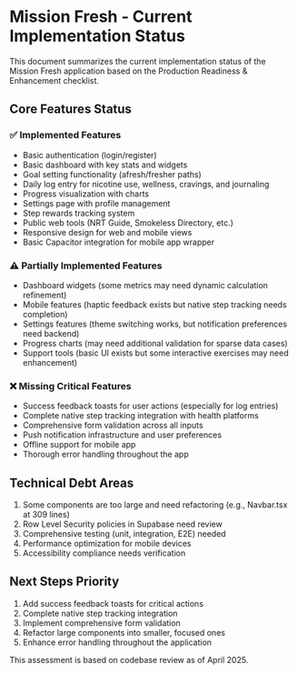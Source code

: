 
# Mission Fresh - Current Implementation Status

This document summarizes the current implementation status of the Mission Fresh application based on the Production Readiness & Enhancement checklist.

## Core Features Status

### ✅ Implemented Features
- Basic authentication (login/register)
- Basic dashboard with key stats and widgets
- Goal setting functionality (afresh/fresher paths)
- Daily log entry for nicotine use, wellness, cravings, and journaling
- Progress visualization with charts
- Settings page with profile management
- Step rewards tracking system
- Public web tools (NRT Guide, Smokeless Directory, etc.)
- Responsive design for web and mobile views
- Basic Capacitor integration for mobile app wrapper

### ⚠️ Partially Implemented Features
- Dashboard widgets (some metrics may need dynamic calculation refinement)
- Mobile features (haptic feedback exists but native step tracking needs completion)
- Settings features (theme switching works, but notification preferences need backend)
- Progress charts (may need additional validation for sparse data cases)
- Support tools (basic UI exists but some interactive exercises may need enhancement)

### ❌ Missing Critical Features
- Success feedback toasts for user actions (especially for log entries)
- Complete native step tracking integration with health platforms
- Comprehensive form validation across all inputs
- Push notification infrastructure and user preferences
- Offline support for mobile app
- Thorough error handling throughout the app

## Technical Debt Areas
1. Some components are too large and need refactoring (e.g., Navbar.tsx at 309 lines)
2. Row Level Security policies in Supabase need review
3. Comprehensive testing (unit, integration, E2E) needed
4. Performance optimization for mobile devices
5. Accessibility compliance needs verification

## Next Steps Priority
1. Add success feedback toasts for critical actions
2. Complete native step tracking integration
3. Implement comprehensive form validation
4. Refactor large components into smaller, focused ones
5. Enhance error handling throughout the application

This assessment is based on codebase review as of April 2025.
